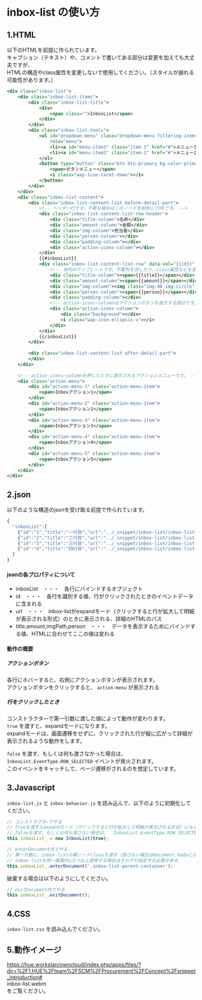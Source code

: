 # inbox-list の使い方

## 1.HTML

以下のHTMLを前提に作られています。  
キャプション（テキスト）や、コメントで書いてある部分は変更を加えても大丈夫ですが、  
HTMLの構造やclass属性を変更しないで使用してください。（スタイルが崩れる可能性があります。）

```XML
<div class="inbox-list">
	<div class="inbox-list-items">
		<div class="inbox-list-title">
			<div>
				<span class="">InboxList</span>
			</div>
		</div>
		<div class="inbox-list-tools">
			<ul id="dropdown-menu" class="dropdown-menu filtering-items"
				role="menu">
				<li><a id="menu-item1" class="item-1" href="#">メニュー1</a></li>
				<li><a id="menu-item2" class="item-1" href="#">メニュー2</a></li>
			</ul>
			<button type="button" class="btn btn-primary bg-color-primary dropdown-btn data-toggle="dropdown" tabindex="-1">
				<span>ボタンメニュー</span>
				<i class="wap-icon-caret-down"></i>
			</button>
		</div>	
	</div>
	<div class="inbox-list-content">
	    <div class="inbox-list-content-list before-detail-part">
	    	<!-- ヘッダー行です。不要な場合はこのノードを削除してOKです。 -->
			<div class="inbox-list-content-list-row-header">
				<div class="title-column">名称</div>
				<div class="amount-column">金額</div>
				<div class="img-column">担当者</div>
				<div class="person-column"></div>
				<div class="padding-column"></div>
				<div class="action-icons-column"></div>
			</div>
			{{#inboxList}}
			<div class="inbox-list-content-list-row" data-val="{{id}}" data-url="{{url}}">
		    	<!-- 各列のテンプレートです。不要列を消したり、class属性などを変えてOKです。 -->
				<div class="title-column"><span>{{title}}</span></div>
				<div class="amount-column"><span>{{amount}}</span></div>
				<div class="img-column"><img class="img-48 img-circle" src="{{imgPath}}"></div>
				<div class="person-column"><span>{{person}}</span></div>
				<div class="padding-column"></div>
		    	<!-- action-icons-columnはアクションボタンを表示する部分です。ここを消すとアクションボタンが表示されなくなります。 -->
				<div class="action-icons-column">
					<div class="background"></div>
					<i class="wap-icon-ellipsis-v"></i>
				</div>
			</div>
			{{/inboxList}}
		</div>
		
		<div class="inbox-list-content-list after-detail-part">
		</div>
	</div>
	
	<!-- action-icons-columnを押したときに表示されるアクションメニューです。 -->
	<div class="action-menu">
		<div id="action-menu-1" class="action-menu-item">
			<span>Inboxアクション1</span>
		</div>
		<div id="action-menu-2" class="action-menu-item">
			<span>Inboxアクション2</span>
		</div>
		<div id="action-menu-3" class="action-menu-item">
			<span>Inboxアクション3</span>
		</div>					
		<div id="action-menu-4" class="action-menu-item">
			<span>Inboxアクション4</span>
		</div>
		<div id="action-menu-5" class="action-menu-item">
			<span>Inboxアクション5</span>
		</div>
	</div>
</div>
```

## 2.json

以下のような構造のjsonを受け取る前提で作られています。

```Javascript
{
  "inboxList":[
    {"id":"1","title":"一行目","url":"../_snippet/inbox-list/inbox-list-expand-detail.html","amount":"¥ 1,700","imgPath":"../../common/images/user/4862.jpg","person":"上田 英二"},
    {"id":"2","title":"二行目","url":"../_snippet/inbox-list/inbox-list-expand-detail.html","amount":"¥ 5,200","imgPath":"../../common/images/user/5349.jpg","person":"木下 順"},
    {"id":"3","title":"三行目","url":"../_snippet/inbox-list/inbox-list-expand-detail.html","amount":"¥ 8,300","imgPath":"../../common/images/user/4842.jpg","person":"真下 健太"},
    {"id":"4","title":"四行目","url":"../_snippet/inbox-list/inbox-list-expand-detail.html","amount":"¥ 6,100","imgPath":"../../common/images/user/5349.jpg","person":"木下 順"}
  ]
}
```
#### jsonの各プロパティについて
- inboxList　・・・　各行にバインドするオブジェクト
- id　・・・　各行を識別する値、行がクリックされたときのイベントデータに含まれる
- url　・・・　inbox-listがexpandモード（クリックすると行が拡大して明細が表示される形式）のときに表示される、詳細のHTMLのパス
- title,amount,imgPath,person　・・・　データを表示するためにバインドする値、HTMLに合わせてここの値は変わる

#### 動作の概要

##### アクションボタン
各行にホバーすると、右側にアクションボタンが表示されます。  
アクションボタンをクリックすると、 `action-menu` が表示される  

##### 行をクリックしたとき
コンストラクタ―で第一引数に渡した値によって動作が変わります。  
`true` を渡すと、expandモードになります。  
expandモードは、画面遷移をせずに、クリックされた行が縦に広がって詳細が表示されるような動作をします。  
  
`false` を渡す、もしくは何も渡さなかった場合は、 `InboxList.EventType.ROW_SELECTED` イベントが発火されます。  
このイベントをキャッチして、ページ遷移がされるのを想定しています。  


## 3.Javascript

`inbox-list.js` と `inbox-behavior.js` を読み込んで、以下のように初期化してください。

```Javascript
// コンストラクタ―でやる
// trueを渡すとexpandモード（クリックすると行が拡大して明細が表示される形式）になる
// falseを渡す、もしくは何も渡さない場合は、 `InboxList.EventType.ROW_SELECTED` が発火する
this.inboxList_ = new InboxList(true);

// enterDocument内でやる
// 第一引数に、inbox-listの親ノードclassを渡す（渡さない場合はdocument.bodyになる）
// inbox-listを同一画面内に2つ以上使用する場合はそれぞれ指定する必要がある
this.inboxList_.enterDocument('.inbox-list-parent-container');
```

破棄する場合は以下のようにしてください。

```Javascript
// exitDocument内でやる
this.inboxList_.exitDocument();
```

## 4.CSS

`inbox-list.css` を読み込んでください。


## 5.動作イメージ

https://hue.workslan/owncloud/index.php/apps/files/?dir=%2F1.HUE%2Fteam%2FSCM%2FProcurement%2FConcept%2Fsnippet_introduction#  
inbox-list.webm  
をご覧ください。